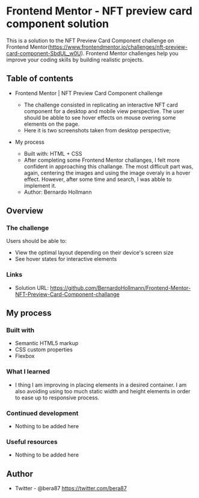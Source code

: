 # Frontend Mentor - NFT preview card component solution

This is a solution to the NFT Preview Card Component challenge on Frontend Mentor(https://www.frontendmentor.io/challenges/nft-preview-card-component-SbdUL_w0U). Frontend Mentor challenges help you improve your coding skills by building realistic projects. 

## Table of contents

- Frontend Mentor | NFT Preview Card Component challenge
  - The challenge consisted in replicating an interactive NFT card component for a desktop and mobile view perspective. The user should be abble to see hover effects on mouse overing some elements on the page.
  - Here it is two screenshots taken from desktop perspective;

- My process
  - Built with: HTML + CSS
  - After completing some Frontend Mentor challanges, I felt more confident in approaching this challange. The most difficult part was, again, centering the images and using the image overaly in a hover effect. However, after some time and search, I was abble to implement it.
  - Author: Bernardo Hollmann

## Overview

### The challenge

Users should be able to:

- View the optimal layout depending on their device's screen size
- See hover states for interactive elements

### Links

- Solution URL: https://github.com/BernardoHollmann/Frontend-Mentor-NFT-Preview-Card-Component-challange

## My process

### Built with

- Semantic HTML5 markup
- CSS custom properties
- Flexbox

### What I learned

- I thing I am improving in placing elements in a desired container. I am also avoiding using too much static width and height elements in order to ease up to responsive process.

### Continued development

- Nothing to be added here

### Useful resources

- Nothing to be added here

## Author

- Twitter - @bera87 https://twitter.com/bera87